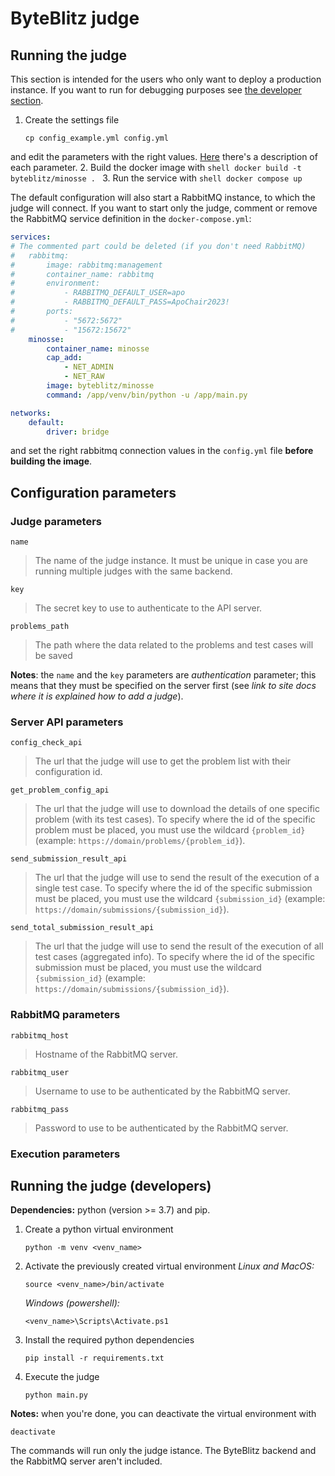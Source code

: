 # ByteBlitz judge

## Running the judge
This section is intended for the users who only want to deploy a production instance. If you want to run for debugging purposes see [the developer section](#running-the-judge-developers).

1. Create the settings file
    ```shell
    cp config_example.yml config.yml
    ```
and edit the parameters with the right values. [Here](#configuration-parameters) there's a description of each parameter.
2. Build the docker image with
    ```shell
    docker build -t byteblitz/minosse .
    ```
3. Run the service with
    ```shell
    docker compose up
    ```
  
  The default configuration will also start a RabbitMQ instance, to which the judge will connect. If you want to start only the judge, comment or remove the RabbitMQ service definition in the `docker-compose.yml`:
```yml
services:
# The commented part could be deleted (if you don't need RabbitMQ)
#   rabbitmq:
#       image: rabbitmq:management
#       container_name: rabbitmq
#       environment:
#           - RABBITMQ_DEFAULT_USER=apo
#           - RABBITMQ_DEFAULT_PASS=ApoChair2023!
#       ports:
#           - "5672:5672"
#           - "15672:15672" 
    minosse:
        container_name: minosse
        cap_add:
            - NET_ADMIN
            - NET_RAW
        image: byteblitz/minosse
        command: /app/venv/bin/python -u /app/main.py

networks:
    default:
        driver: bridge
```
and set the right rabbitmq connection values in the `config.yml` file **before building the image**.

## Configuration parameters

### Judge parameters
`name` 
> The name of the judge instance. It must be unique in case you are running multiple judges with the same backend.

`key`
>  The secret key to use to authenticate to the API server.

`problems_path`
> The path where the data related to the problems and test cases will be saved

**Notes**: the `name` and the `key` parameters are _authentication_ parameter; this means that they must be specified on the server first (see _link to site docs where it is explained how to add a judge_).

### Server API parameters
`config_check_api`
> The url that the judge will use to get the problem list with their configuration id.

`get_problem_config_api`
> The url that the judge will use to download the details of one specific problem (with its test cases). To specify where the id of the specific problem must be placed, you must use the wildcard `{problem_id}` (example: `https://domain/problems/{problem_id}`).

`send_submission_result_api`
> The url that the judge will use to send the result of the execution of a single test case. To specify where the id of the specific submission must be placed, you must use the wildcard `{submission_id}` (example: `https://domain/submissions/{submission_id}`).

`send_total_submission_result_api`
> The url that the judge will use to send the result of the execution of all test cases (aggregated info). To specify where the id of the specific submission must be placed, you must use the wildcard `{submission_id}` (example: `https://domain/submissions/{submission_id}`).

### RabbitMQ parameters
`rabbitmq_host`
> Hostname of the RabbitMQ server.

`rabbitmq_user`
> Username to use to be authenticated by the RabbitMQ server.

`rabbitmq_pass`
> Password to use to be authenticated by the RabbitMQ server.

### Execution parameters


## Running the judge (developers)
**Dependencies:** python (version >= 3.7) and pip.
1. Create a python virtual environment
    ```shell
    python -m venv <venv_name>
    ```
2. Activate the previously created virtual environment
    _Linux and MacOS:_
    ```shell
    source <venv_name>/bin/activate
    ```
    _Windows (powershell):_
    ```shell
    <venv_name>\Scripts\Activate.ps1
    ```
3. Install the required python dependencies
    ```shell
    pip install -r requirements.txt
    ```
4. Execute the judge
    ```shell
    python main.py
    ```

**Notes:** when you're done, you can deactivate the virtual environment with
```shell
deactivate
```
The commands will run only the judge istance. The ByteBlitz backend and the RabbitMQ server aren't included.
